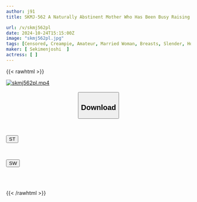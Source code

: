 ```yaml
---
author: j91
title: SKMJ-562 A Naturally Abstinent Mother Who Has Been Busy Raising Her Child And Has Not Had Sex For Three Years Reveals Her Lewd Side On A Hot Spring Trip. Her Innocent Appearance Leads To An Explosion Of Lust That Is Hard To Imagine, And She Awakens To Eroticism In Four Condom-free Scenes.

url: /v/skmj562pl
date: 2024-10-24T15:15:00Z
image: "skmj562pl.jpg"
tags: [Censored, Creampie, Amateur, Married Woman, Breasts, Slender, Hot Spring, Bath	]
maker: [ Sekimenjoshi  ]
actress: [ ]
---
```



{{< rawhtml >}}

<div class="video" data-videoid="YL43MDOkovUvP2g">
    <a href="javascript:;">
        <img src="/v/skmj562pl/skmj562pl.jpg" width="WIDTH" height="HEIGHT" alt="skmj562pl.mp4" loading="lazy">
    </a>
</div>

<script type="text/javascript" src="https://j91.asia/asset/on-demand-st.js"></script>

<br>
  <link rel="stylesheet" href="https://j91.asia/asset/bs5.css">
  
  <center>
  <button class="btn btn-primary" type="button" data-bs-toggle="collapse" data-bs-target=".multi-collapse" aria-expanded="false" aria-controls="multiCollapseExample1 multiCollapseExample2"><h2>Download</h2></button></center>
</p>
<div class="row">
  <div class="col">
    <div class="collapse multi-collapse" id="multiCollapseExample1">
      <div class="card card-body">
	      	      <br>
<div class="buttons">  
<p><a href="/v/skmj562pl/st.html" target="_blank"><button class="btn-hover color-3"><i class="fa fa-download"></i> ST</button></a></p></div>
    </div>
  </div>
</div>
  <div class="col">
    <div class="collapse multi-collapse" id="multiCollapseExample2">
      <div class="card card-body">
	      <br>
<div class="buttons">
<p><a href="/v/skmj562pl/sw.html" target="_blank"><button class="btn-hover color-2"><i class="fa fa-download"></i> SW</button></a></p></div>
<br><br>
      </div>
    </div>
  </div>
</div>

{{< /rawhtml >}}